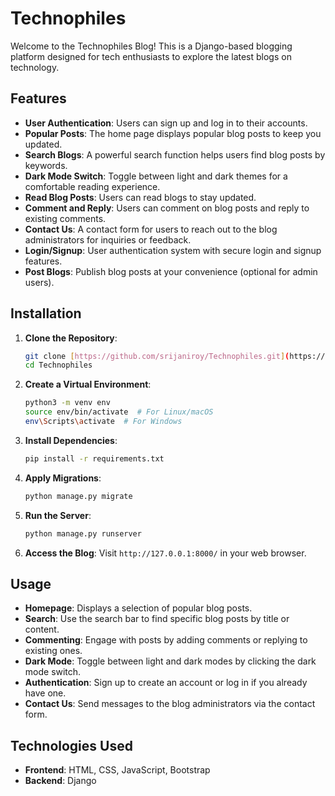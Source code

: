 # Technophiles

Welcome to the Technophiles Blog! This is a Django-based blogging platform designed for tech enthusiasts to explore the latest blogs on technology.


## Features

- **User Authentication**: Users can sign up and log in to their accounts.
- **Popular Posts**: The home page displays popular blog posts to keep you updated.
- **Search Blogs**: A powerful search function helps users find blog posts by keywords.
- **Dark Mode Switch**: Toggle between light and dark themes for a comfortable reading experience.
- **Read Blog Posts**: Users can read blogs to stay updated.
- **Comment and Reply**: Users can comment on blog posts and reply to existing comments.
- **Contact Us**: A contact form for users to reach out to the blog administrators for inquiries or feedback.
- **Login/Signup**: User authentication system with secure login and signup features.
- **Post Blogs**: Publish blog posts at your convenience (optional for admin users).

  
## Installation

1. **Clone the Repository**:
    ```bash
    git clone [https://github.com/srijaniroy/Technophiles.git](https://github.com/srijaniroy/Technophiles.git)
    cd Technophiles
    ```

2. **Create a Virtual Environment**:
    ```bash
    python3 -m venv env
    source env/bin/activate  # For Linux/macOS
    env\Scripts\activate  # For Windows
    ```

3. **Install Dependencies**:
    ```bash
    pip install -r requirements.txt
    ```

4. **Apply Migrations**:
    ```bash
    python manage.py migrate
    ```

5. **Run the Server**:
    ```bash
    python manage.py runserver
    ```

6. **Access the Blog**:
   Visit `http://127.0.0.1:8000/` in your web browser.


## Usage

- **Homepage**: Displays a selection of popular blog posts.
- **Search**: Use the search bar to find specific blog posts by title or content.
- **Commenting**: Engage with posts by adding comments or replying to existing ones.
- **Dark Mode**: Toggle between light and dark modes by clicking the dark mode switch.
- **Authentication**: Sign up to create an account or log in if you already have one.
- **Contact Us**: Send messages to the blog administrators via the contact form.


## Technologies Used

- **Frontend**: HTML, CSS, JavaScript, Bootstrap
- **Backend**: Django